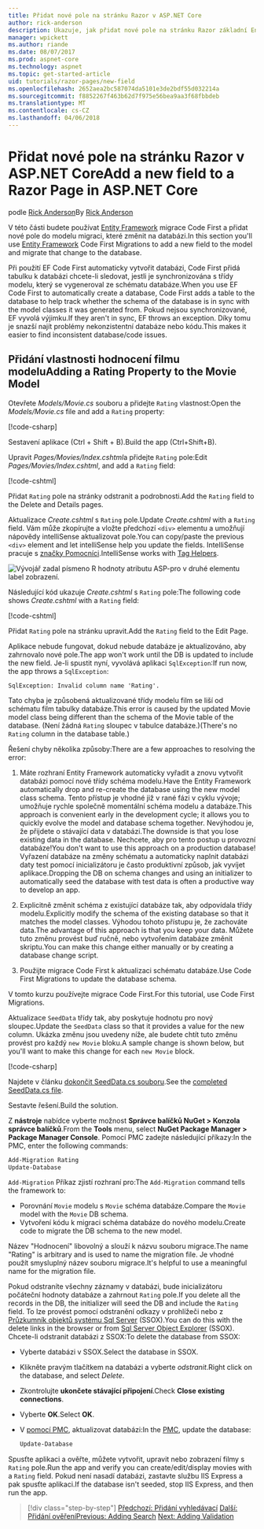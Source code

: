 ```yaml
---
title: Přidat nové pole na stránku Razor v ASP.NET Core
author: rick-anderson
description: Ukazuje, jak přidat nové pole na stránku Razor základní Entity Framework
manager: wpickett
ms.author: riande
ms.date: 08/07/2017
ms.prod: aspnet-core
ms.technology: aspnet
ms.topic: get-started-article
uid: tutorials/razor-pages/new-field
ms.openlocfilehash: 2652aea2bc587074da5101e3de2bdf55d032214a
ms.sourcegitcommit: f8852267f463b62d7f975e56bea9aa3f68fbbdeb
ms.translationtype: MT
ms.contentlocale: cs-CZ
ms.lasthandoff: 04/06/2018
---
```

# <a name="add-a-new-field-to-a-razor-page-in-aspnet-core"></a><span data-ttu-id="1ae7d-103">Přidat nové pole na stránku Razor v ASP.NET Core</span><span class="sxs-lookup"><span data-stu-id="1ae7d-103">Add a new field to a Razor Page in ASP.NET Core</span></span>

<span data-ttu-id="1ae7d-104">podle [Rick Anderson](https://twitter.com/RickAndMSFT)</span><span class="sxs-lookup"><span data-stu-id="1ae7d-104">By [Rick Anderson](https://twitter.com/RickAndMSFT)</span></span>

<span data-ttu-id="1ae7d-105">V této části budete používat [Entity Framework](https://docs.microsoft.com/ef/core/get-started/aspnetcore/new-db) migrace Code First a přidat nové pole do modelu migraci, které změnit na databázi.</span><span class="sxs-lookup"><span data-stu-id="1ae7d-105">In this section you'll use [Entity Framework](https://docs.microsoft.com/ef/core/get-started/aspnetcore/new-db) Code First Migrations to add a new field to the model and migrate that change to the database.</span></span>

<span data-ttu-id="1ae7d-106">Při použití EF Code First automaticky vytvořit databázi, Code First přidá tabulku k databázi chcete-li sledovat, jestli je synchronizována s třídy modelu, který se vygeneroval ze schématu databáze.</span><span class="sxs-lookup"><span data-stu-id="1ae7d-106">When you use EF Code First to automatically create a database, Code First adds a table to the database to help track whether the schema of the database is in sync with the model classes it was generated from.</span></span> <span data-ttu-id="1ae7d-107">Pokud nejsou synchronizované, EF vyvolá výjimku.</span><span class="sxs-lookup"><span data-stu-id="1ae7d-107">If they aren't in sync, EF throws an exception.</span></span> <span data-ttu-id="1ae7d-108">Díky tomu je snazší najít problémy nekonzistentní databáze nebo kódu.</span><span class="sxs-lookup"><span data-stu-id="1ae7d-108">This makes it easier to find inconsistent database/code issues.</span></span>

## <a name="adding-a-rating-property-to-the-movie-model"></a><span data-ttu-id="1ae7d-109">Přidání vlastnosti hodnocení filmu modelu</span><span class="sxs-lookup"><span data-stu-id="1ae7d-109">Adding a Rating Property to the Movie Model</span></span>

<span data-ttu-id="1ae7d-110">Otevřete *Models/Movie.cs* souboru a přidejte `Rating` vlastnost:</span><span class="sxs-lookup"><span data-stu-id="1ae7d-110">Open the *Models/Movie.cs* file and add a `Rating` property:</span></span>

[!code-csharp[](razor-pages-start/sample/RazorPagesMovie/Models/MovieDateRating.cs?highlight=11&range=7-18)]

<span data-ttu-id="1ae7d-111">Sestavení aplikace (Ctrl + Shift + B).</span><span class="sxs-lookup"><span data-stu-id="1ae7d-111">Build the app (Ctrl+Shift+B).</span></span>

<span data-ttu-id="1ae7d-112">Upravit *Pages/Movies/Index.cshtml*a přidejte `Rating` pole:</span><span class="sxs-lookup"><span data-stu-id="1ae7d-112">Edit *Pages/Movies/Index.cshtml*, and add a `Rating` field:</span></span>

[!code-cshtml[](razor-pages-start/sample/RazorPagesMovie/Pages/Movies/Index.cshtml?highlight=40-42,61-63)]

<span data-ttu-id="1ae7d-113">Přidat `Rating` pole na stránky odstranit a podrobnosti.</span><span class="sxs-lookup"><span data-stu-id="1ae7d-113">Add the `Rating` field to the Delete and Details pages.</span></span>

<span data-ttu-id="1ae7d-114">Aktualizace *Create.cshtml* s `Rating` pole.</span><span class="sxs-lookup"><span data-stu-id="1ae7d-114">Update *Create.cshtml* with a `Rating` field.</span></span> <span data-ttu-id="1ae7d-115">Vám může zkopírujte a vložte předchozí `<div>` elementu a umožňují nápovědy intelliSense aktualizovat pole.</span><span class="sxs-lookup"><span data-stu-id="1ae7d-115">You can copy/paste the previous `<div>` element and let intelliSense help you update the fields.</span></span> <span data-ttu-id="1ae7d-116">IntelliSense pracuje s [značky Pomocníci](xref:mvc/views/tag-helpers/intro).</span><span class="sxs-lookup"><span data-stu-id="1ae7d-116">IntelliSense works with [Tag Helpers](xref:mvc/views/tag-helpers/intro).</span></span>

![Vývojář zadal písmeno R hodnoty atributu ASP-pro v druhé elementu label zobrazení.](new-field/_static/cr.png)

<span data-ttu-id="1ae7d-120">Následující kód ukazuje *Create.cshtml* s `Rating` pole:</span><span class="sxs-lookup"><span data-stu-id="1ae7d-120">The following code shows *Create.cshtml* with a `Rating` field:</span></span>

[!code-cshtml[](razor-pages-start/sample/RazorPagesMovie/Pages/Movies/Create.cshtml?highlight=36-40)]

<span data-ttu-id="1ae7d-121">Přidat `Rating` pole na stránku upravit.</span><span class="sxs-lookup"><span data-stu-id="1ae7d-121">Add the `Rating` field to the Edit Page.</span></span>

<span data-ttu-id="1ae7d-122">Aplikace nebude fungovat, dokud nebude databáze je aktualizováno, aby zahrnovalo nové pole.</span><span class="sxs-lookup"><span data-stu-id="1ae7d-122">The app won't work until the DB is updated to include the new field.</span></span> <span data-ttu-id="1ae7d-123">Je-li spustit nyní, vyvolává aplikaci `SqlException`:</span><span class="sxs-lookup"><span data-stu-id="1ae7d-123">If run now, the app throws a `SqlException`:</span></span>

```
SqlException: Invalid column name 'Rating'.
```

<span data-ttu-id="1ae7d-124">Tato chyba je způsobená aktualizované třídy modelu film se liší od schématu film tabulky databáze.</span><span class="sxs-lookup"><span data-stu-id="1ae7d-124">This error is caused by the updated Movie model class being different than the schema of the Movie table of the database.</span></span> <span data-ttu-id="1ae7d-125">(Není žádná `Rating` sloupec v tabulce databáze.)</span><span class="sxs-lookup"><span data-stu-id="1ae7d-125">(There's no `Rating` column in the database table.)</span></span>

<span data-ttu-id="1ae7d-126">Řešení chyby několika způsoby:</span><span class="sxs-lookup"><span data-stu-id="1ae7d-126">There are a few approaches to resolving the error:</span></span>

1. <span data-ttu-id="1ae7d-127">Máte rozhraní Entity Framework automaticky vyřadit a znovu vytvořit databázi pomocí nové třídy schéma modelu.</span><span class="sxs-lookup"><span data-stu-id="1ae7d-127">Have the Entity Framework automatically drop and re-create the database using  the new model class schema.</span></span> <span data-ttu-id="1ae7d-128">Tento přístup je vhodné již v rané fázi v cyklu vývoje; umožňuje rychle společně momentální schéma modelu a databáze.</span><span class="sxs-lookup"><span data-stu-id="1ae7d-128">This approach is convenient early in the development cycle; it allows you to quickly evolve the model and database schema together.</span></span> <span data-ttu-id="1ae7d-129">Nevýhodou je, že přijdete o stávající data v databázi.</span><span class="sxs-lookup"><span data-stu-id="1ae7d-129">The downside is that you lose existing data in the database.</span></span> <span data-ttu-id="1ae7d-130">Nechcete, aby pro tento postup u provozní databáze!</span><span class="sxs-lookup"><span data-stu-id="1ae7d-130">You don't want to use this approach on a production database!</span></span> <span data-ttu-id="1ae7d-131">Vyřazení databáze na změny schématu a automaticky naplnit databázi daty test pomocí inicializátoru je často produktivní způsob, jak vyvíjet aplikace.</span><span class="sxs-lookup"><span data-stu-id="1ae7d-131">Dropping the DB on schema changes and using an initializer to automatically seed the database with test data is often a productive way to develop an app.</span></span>

2. <span data-ttu-id="1ae7d-132">Explicitně změnit schéma z existující databáze tak, aby odpovídala třídy modelu.</span><span class="sxs-lookup"><span data-stu-id="1ae7d-132">Explicitly modify the schema of the existing database so that it matches the model classes.</span></span> <span data-ttu-id="1ae7d-133">Výhodou tohoto přístupu je, že zachováte data.</span><span class="sxs-lookup"><span data-stu-id="1ae7d-133">The advantage of this approach is that you keep your data.</span></span> <span data-ttu-id="1ae7d-134">Můžete tuto změnu provést buď ručně, nebo vytvořením databáze změnit skriptu.</span><span class="sxs-lookup"><span data-stu-id="1ae7d-134">You can make this change either manually or by creating a database change script.</span></span>

3. <span data-ttu-id="1ae7d-135">Použijte migrace Code First k aktualizaci schématu databáze.</span><span class="sxs-lookup"><span data-stu-id="1ae7d-135">Use Code First Migrations to update the database schema.</span></span>

<span data-ttu-id="1ae7d-136">V tomto kurzu používejte migrace Code First.</span><span class="sxs-lookup"><span data-stu-id="1ae7d-136">For this tutorial, use Code First Migrations.</span></span>

<span data-ttu-id="1ae7d-137">Aktualizace `SeedData` třídy tak, aby poskytuje hodnotu pro nový sloupec.</span><span class="sxs-lookup"><span data-stu-id="1ae7d-137">Update the `SeedData` class so that it provides a value for the new column.</span></span> <span data-ttu-id="1ae7d-138">Ukázka změnu jsou uvedeny níže, ale budete chtít tuto změnu provést pro každý `new Movie` bloku.</span><span class="sxs-lookup"><span data-stu-id="1ae7d-138">A sample change is shown below, but you'll want to make this change for each `new Movie` block.</span></span>

[!code-csharp[](razor-pages-start/sample/RazorPagesMovie/Models/SeedDataRating.cs?name=snippet1&highlight=8)]

<span data-ttu-id="1ae7d-139">Najdete v článku [dokončit SeedData.cs souboru](https://github.com/aspnet/Docs/blob/master/aspnetcore/tutorials/razor-pages/razor-pages-start/sample/RazorPagesMovie/Models/SeedDataRating.cs).</span><span class="sxs-lookup"><span data-stu-id="1ae7d-139">See the [completed SeedData.cs file](https://github.com/aspnet/Docs/blob/master/aspnetcore/tutorials/razor-pages/razor-pages-start/sample/RazorPagesMovie/Models/SeedDataRating.cs).</span></span>

<span data-ttu-id="1ae7d-140">Sestavte řešení.</span><span class="sxs-lookup"><span data-stu-id="1ae7d-140">Build the solution.</span></span>

<a name="pmc"></a> <span data-ttu-id="1ae7d-141">Z **nástroje** nabídce vyberte možnost **Správce balíčků NuGet > Konzola správce balíčků**.</span><span class="sxs-lookup"><span data-stu-id="1ae7d-141">From the **Tools** menu, select **NuGet Package Manager > Package Manager Console**.</span></span>
<span data-ttu-id="1ae7d-142">Pomocí PMC zadejte následující příkazy:</span><span class="sxs-lookup"><span data-stu-id="1ae7d-142">In the PMC, enter the following commands:</span></span>

```powershell
Add-Migration Rating
Update-Database
```

<span data-ttu-id="1ae7d-143">`Add-Migration` Příkaz zjistí rozhraní pro:</span><span class="sxs-lookup"><span data-stu-id="1ae7d-143">The `Add-Migration` command tells the framework to:</span></span>

* <span data-ttu-id="1ae7d-144">Porovnání `Movie` modelu s `Movie` schéma databáze.</span><span class="sxs-lookup"><span data-stu-id="1ae7d-144">Compare the `Movie` model with the `Movie` DB schema.</span></span>
* <span data-ttu-id="1ae7d-145">Vytvoření kódu k migraci schéma databáze do nového modelu.</span><span class="sxs-lookup"><span data-stu-id="1ae7d-145">Create code to migrate the DB schema to the new model.</span></span>

<span data-ttu-id="1ae7d-146">Název "Hodnocení" libovolný a slouží k názvu souboru migrace.</span><span class="sxs-lookup"><span data-stu-id="1ae7d-146">The name "Rating" is arbitrary and is used to name the migration file.</span></span> <span data-ttu-id="1ae7d-147">Je vhodné použít smysluplný název souboru migrace.</span><span class="sxs-lookup"><span data-stu-id="1ae7d-147">It's helpful to use a meaningful name for the migration file.</span></span>

<a name="ssox"></a> <span data-ttu-id="1ae7d-148">Pokud odstraníte všechny záznamy v databázi, bude inicializátoru počáteční hodnoty databáze a zahrnout `Rating` pole.</span><span class="sxs-lookup"><span data-stu-id="1ae7d-148">If you delete all the records in the DB, the initializer will seed the DB and include the `Rating` field.</span></span> <span data-ttu-id="1ae7d-149">To lze provést pomocí odstranění odkazy v prohlížeči nebo z [Průzkumník objektů systému Sql Server](xref:tutorials/razor-pages/sql#ssox) (SSOX).</span><span class="sxs-lookup"><span data-stu-id="1ae7d-149">You can do this with the delete links in the browser or from [Sql Server Object Explorer](xref:tutorials/razor-pages/sql#ssox) (SSOX).</span></span> <span data-ttu-id="1ae7d-150">Chcete-li odstranit databázi z SSOX:</span><span class="sxs-lookup"><span data-stu-id="1ae7d-150">To delete the database from SSOX:</span></span>

* <span data-ttu-id="1ae7d-151">Vyberte databázi v SSOX.</span><span class="sxs-lookup"><span data-stu-id="1ae7d-151">Select the database in SSOX.</span></span>
* <span data-ttu-id="1ae7d-152">Klikněte pravým tlačítkem na databázi a vyberte *odstranit*.</span><span class="sxs-lookup"><span data-stu-id="1ae7d-152">Right click on the database, and select *Delete*.</span></span>
* <span data-ttu-id="1ae7d-153">Zkontrolujte **ukončete stávající připojení**.</span><span class="sxs-lookup"><span data-stu-id="1ae7d-153">Check **Close existing connections**.</span></span>
* <span data-ttu-id="1ae7d-154">Vyberte **OK**.</span><span class="sxs-lookup"><span data-stu-id="1ae7d-154">Select **OK**.</span></span>
* <span data-ttu-id="1ae7d-155">V [pomocí PMC](xref:tutorials/razor-pages/new-field#pmc), aktualizovat databázi:</span><span class="sxs-lookup"><span data-stu-id="1ae7d-155">In the [PMC](xref:tutorials/razor-pages/new-field#pmc), update the database:</span></span>

  ```powershell
  Update-Database
  ```

<span data-ttu-id="1ae7d-156">Spusťte aplikaci a ověřte, můžete vytvořit, upravit nebo zobrazení filmy s `Rating` pole.</span><span class="sxs-lookup"><span data-stu-id="1ae7d-156">Run the app and verify you can create/edit/display movies with a `Rating` field.</span></span> <span data-ttu-id="1ae7d-157">Pokud není nasadí databázi, zastavte službu IIS Express a pak spusťte aplikaci.</span><span class="sxs-lookup"><span data-stu-id="1ae7d-157">If the database isn't seeded, stop IIS Express, and then run the app.</span></span>

> [!div class="step-by-step"]
> <span data-ttu-id="1ae7d-158">[Předchozí: Přidání vyhledávací](xref:tutorials/razor-pages/search)
> [Další: Přidání ověření](xref:tutorials/razor-pages/validation)</span><span class="sxs-lookup"><span data-stu-id="1ae7d-158">[Previous: Adding Search](xref:tutorials/razor-pages/search)
[Next: Adding Validation](xref:tutorials/razor-pages/validation)</span></span>
